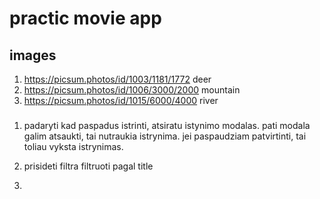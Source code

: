 # practic movie app

## images

1. https://picsum.photos/id/1003/1181/1772 deer
2. https://picsum.photos/id/1006/3000/2000 mountain
3. https://picsum.photos/id/1015/6000/4000 river


###

1. padaryti kad paspadus istrinti, atsiratu istynimo modalas. pati modala galim atsaukti, tai nutraukia istrynima. jei paspaudziam patvirtinti, tai toliau vyksta istrynimas.

2. prisideti filtra filtruoti pagal title

3. 